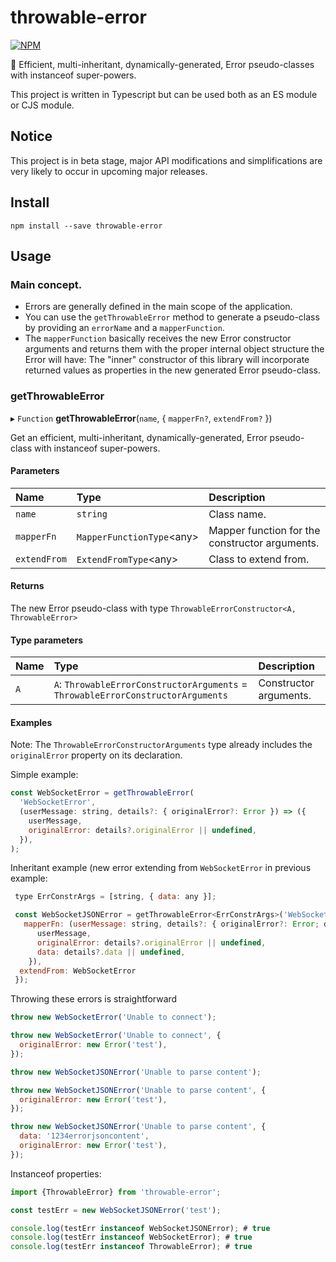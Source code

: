 # throwable-error

[![NPM](https://img.shields.io/npm/v/throwable-error)](https://github.com/jduarter/throwable-error)

🧨 Efficient, multi-inheritant, dynamically-generated, Error pseudo-classes with instanceof super-powers.

This project is written in Typescript but can be used both as an ES module or CJS module.

## Notice

This project is in beta stage, major API modifications and simplifications are very likely to occur in upcoming major releases.

## Install

```
npm install --save throwable-error
```

## Usage

### Main concept.

- Errors are generally defined in the main scope of the application.
- You can use the `getThrowableError` method to generate a pseudo-class by providing an `errorName` and a `mapperFunction`.
- The `mapperFunction` basically receives the new Error constructor arguments and returns them with the proper internal object structure the Error will have: The "inner" constructor of this library will incorporate returned values as properties in the new generated Error pseudo-class.

### getThrowableError

▸ `Function` **getThrowableError**(`name`, { `mapperFn?`, `extendFrom?` })

Get an efficient, multi-inheritant, dynamically-generated, Error pseudo-class with instanceof super-powers.

#### Parameters

| Name         | Type                       | Description                                    |
| :----------- | :------------------------- | :--------------------------------------------- |
| `name`       | `string`                   | Class name.                                    |
| `mapperFn`   | `MapperFunctionType`<any\> | Mapper function for the constructor arguments. |
| `extendFrom` | `ExtendFromType`<any\>     | Class to extend from.                          |

#### Returns

The new Error pseudo-class with type `ThrowableErrorConstructor<A, ThrowableError>`

#### Type parameters

| Name | Type                                                                             | Description            |
| :--- | :------------------------------------------------------------------------------- | :--------------------- |
| `A`  | `A`: `ThrowableErrorConstructorArguments` = `ThrowableErrorConstructorArguments` | Constructor arguments. |

#### Examples

Note: The `ThrowableErrorConstructorArguments` type already includes the `originalError` property on its declaration.

Simple example:

```javascript
const WebSocketError = getThrowableError(
  'WebSocketError',
  (userMessage: string, details?: { originalError?: Error }) => ({
    userMessage,
    originalError: details?.originalError || undefined,
  }),
);
```

Inheritant example (new error extending from `WebSocketError` in previous example:

```javascript
 type ErrConstrArgs = [string, { data: any }];

 const WebSocketJSONError = getThrowableError<ErrConstrArgs>('WebSocketJSONError', {
   mapperFn: (userMessage: string, details?: { originalError?: Error; data?: any }) => ({
      userMessage,
      originalError: details?.originalError || undefined,
      data: details?.data || undefined,
    }),
  extendFrom: WebSocketError
 });
```

Throwing these errors is straightforward

```javascript
throw new WebSocketError('Unable to connect');

throw new WebSocketError('Unable to connect', {
  originalError: new Error('test'),
});

throw new WebSocketJSONError('Unable to parse content');

throw new WebSocketJSONError('Unable to parse content', {
  originalError: new Error('test'),
});

throw new WebSocketJSONError('Unable to parse content', {
  data: '1234errorjsoncontent',
  originalError: new Error('test'),
});
```

Instanceof properties:

```javascript
import {ThrowableError} from 'throwable-error';

const testErr = new WebSocketJSONError('test');

console.log(testErr instanceof WebSocketJSONError); # true
console.log(testErr instanceof WebSocketError); # true
console.log(testErr instanceof ThrowableError); # true
```
